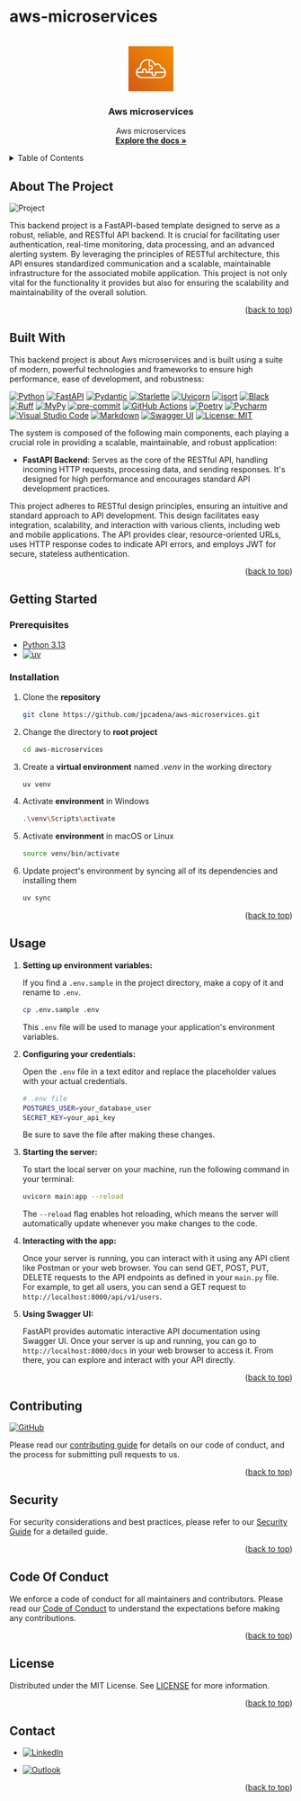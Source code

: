 # aws-microservices

<!-- Improved compatibility of back to top link: See: https://github.com/othneildrew/Best-README-Template/pull/73 -->
<a name="readme-top"></a>

<!-- PROJECT SHIELDS -->
<!--
*** Markdown "reference style" links for readability.
*** Reference links are enclosed in brackets [ ] instead of parentheses ( ).
-->

<!-- PROJECT LOGO -->
<br />
<div align="center">
  <a href="https://github.com/othneildrew/Best-README-Template">
    <img src="static/images/logo.png" alt="Logo" width="80" height="80">
  </a>

<h3 align="center">Aws microservices</h3>

  <p align="center">
    Aws microservices
    <br />
    <a href="https://github.com/jpcadena/aws-microservices"><strong>Explore the docs »</strong></a>
    <br />
  </p>
</div>

<!-- TABLE OF CONTENTS -->
<details>
  <summary>Table of Contents</summary>
  <ol>
       <li>
      <a href="#about-the-project">About The Project</a>
      <ul>
        <li><a href="#built-with">Built With</a></li>
      </ul>
    </li>
    <li>
      <a href="#getting-started">Getting Started</a>
      <ul>
        <li><a href="#prerequisites">Prerequisites</a></li>
        <li><a href="#installation">Installation</a></li>
      </ul>
    </li>
    <li><a href="#usage">Usage</a></li>
    <li><a href="#contributing">Contributing</a></li>
    <li><a href="#security">Security</a></li>
    <li><a href="#code-of-conduct">Code of Conduct</a></li>
    <li><a href="#license">License</a></li>
    <li><a href="#contact">Contact</a></li>  </ol>
</details>

<!-- ABOUT THE PROJECT -->

## About The Project

![Project][project-screenshot]

This backend project is a FastAPI-based template designed to serve as a robust,
reliable, and RESTful API backend. It is crucial for facilitating user
authentication, real-time monitoring, data processing, and an advanced alerting
system. By leveraging the principles of RESTful architecture, this API ensures
standardized communication and a scalable, maintainable infrastructure for the
associated mobile application. This project is not only vital for the
functionality it provides but also for ensuring the scalability and
maintainability of the overall solution.

<p align="right">(<a href="#readme-top">back to top</a>)</p>

## Built With

This backend project is about Aws microservices and is built using a suite of
modern, powerful technologies and frameworks to ensure high performance, ease of development, and robustness:

[![Python][python-shield]][python-url] [![FastAPI][fastapi-shield]][fastapi-url] [![Pydantic][pydantic-shield]][pydantic-url] [![Starlette][starlette-shield]][starlette-url] [![Uvicorn][uvicorn-shield]][uvicorn-url] [![isort][isort-shield]][isort-url] [![Black][black-shield]][black-url] [![Ruff][ruff-shield]][ruff-url] [![MyPy][mypy-shield]][mypy-url] [![pre-commit][pre-commit-shield]][pre-commit-url] [![GitHub Actions][github-actions-shield]][github-actions-url] [![Poetry][poetry-shield]][poetry-url] [![Pycharm][pycharm-shield]][pycharm-url] [![Visual Studio Code][visual-studio-code-shield]][visual-studio-code-url] [![Markdown][markdown-shield]][markdown-url] [![Swagger UI][swagger-ui-shield]][swagger-ui-url] [![License: MIT][license-shield]][license-url]

The system is composed of the following main components, each playing a
crucial role in providing a scalable, maintainable, and robust application:

- **FastAPI Backend**: Serves as the core of the RESTful API, handling incoming
  HTTP requests, processing data, and sending responses. It's designed for high
  performance and encourages standard API development practices.

This project adheres to RESTful design principles, ensuring an intuitive and
standard approach to API development. This design facilitates easy integration,
scalability, and interaction with various clients, including web and mobile
applications. The API provides clear, resource-oriented URLs, uses HTTP response
codes to indicate API errors, and employs JWT for secure, stateless
authentication.

<p align="right">(<a href="#readme-top">back to top</a>)</p>

<!-- GETTING STARTED -->

## Getting Started

### Prerequisites

- [Python 3.13][python-docs]
- [![uv][uv-shield]][uv-url]

### Installation

1. Clone the **repository**

    ```bash
    git clone https://github.com/jpcadena/aws-microservices.git
    ```

2. Change the directory to **root project**

    ```bash
    cd aws-microservices
    ```

3. Create a **virtual environment** named *.venv* in the working directory

    ```bash
    uv venv
    ```

4. Activate **environment** in Windows

    ```bash
    .\venv\Scripts\activate
    ```

5. Activate **environment** in macOS or Linux

    ```bash
    source venv/bin/activate
    ```

6. Update project's environment by syncing all of its dependencies and installing them

    ```bash
    uv sync
    ```

<p align="right">(<a href="#readme-top">back to top</a>)</p>

<!-- USAGE EXAMPLES -->

## Usage

1. **Setting up environment variables:**

   If you find a `.env.sample` in the project directory, make a copy of it and
   rename to `.env`.

   ```bash
   cp .env.sample .env
   ```

   This `.env` file will be used to manage your application's environment
   variables.

2. **Configuring your credentials:**

   Open the `.env` file in a text editor and replace the placeholder values with
   your actual credentials.

   ```bash
   # .env file
   POSTGRES_USER=your_database_user
   SECRET_KEY=your_api_key
   ```

   Be sure to save the file after making these changes.

3. **Starting the server:**

   To start the local server on your machine, run the following command in your
   terminal:

   ```bash
   uvicorn main:app --reload
   ```

   The `--reload` flag enables hot reloading, which means the server will
   automatically update whenever you make changes to the code.

4. **Interacting with the app:**

   Once your server is running, you can interact with it using any API client
   like Postman or your web browser. You can send GET, POST, PUT, DELETE
   requests to the API endpoints as defined in your `main.py` file. For example,
   to get all users, you can send a GET request to
   `http://localhost:8000/api/v1/users`.

5. **Using Swagger UI:**

   FastAPI provides automatic interactive API documentation using Swagger UI.
   Once your server is up and running, you can go to
   `http://localhost:8000/docs` in your web browser to access it. From there,
   you can explore and interact with your API directly.

<p align="right">(<a href="#readme-top">back to top</a>)</p>

<!-- CONTRIBUTING -->

## Contributing

[![GitHub][github-shield]][github-url]

Please read our [contributing guide](CONTRIBUTING.md) for details on our code of
conduct, and the process for submitting pull requests to us.

<p align="right">(<a href="#readme-top">back to top</a>)</p>

<!-- SECURITY -->

## Security

For security considerations and best practices, please refer to
our [Security Guide](SECURITY.md) for a detailed guide.

<p align="right">(<a href="#readme-top">back to top</a>)</p>

<!-- CODE_OF_CONDUCT -->

## Code Of Conduct

We enforce a code of conduct for all maintainers and contributors. Please read
our [Code of Conduct](CODE_OF_CONDUCT.md) to understand the expectations before
making any contributions.

<p align="right">(<a href="#readme-top">back to top</a>)</p>

<!-- LICENSE -->

## License

Distributed under the MIT License. See [LICENSE](LICENSE) for more information.

<p align="right">(<a href="#readme-top">back to top</a>)</p>

<!-- CONTACT -->

## Contact

- [![LinkedIn][linkedin-shield]][linkedin-url]

- [![Outlook][outlook-shield]](mailto:jpcadena@espol.edu.ec?subject=[GitHub]fastapi-boilerplate)

<p align="right">(<a href="#readme-top">back to top</a>)</p>

<!-- MARKDOWN LINKS & IMAGES -->
<!-- https://www.markdownguide.org/basic-syntax/#reference-style-links -->

[project-screenshot]: assets/images/project.png
[python-docs]: https://docs.python.org/3.11/

[linkedin-shield]: https://img.shields.io/badge/linkedin-%230077B5.svg?style=for-the-badge&logo=linkedin&logoColor=white
[outlook-shield]: https://img.shields.io/badge/Microsoft_Outlook-0078D4?style=for-the-badge&logo=microsoft-outlook&logoColor=white
[python-shield]: https://img.shields.io/badge/python-3670A0?style=for-the-badge&logo=python&logoColor=ffdd54
[fastapi-shield]: https://img.shields.io/badge/FastAPI-FFFFFF?style=for-the-badge&logo=fastapi
[pydantic-shield]: https://img.shields.io/badge/Pydantic-FF43A1?style=for-the-badge&logo=pydantic&logoColor=white
[starlette-shield]: https://img.shields.io/badge/Starlette-392939?style=for-the-badge&logo=starlette&logoColor=white
[uvicorn-shield]: https://img.shields.io/badge/Uvicorn-2A308B?style=for-the-badge&logo=uvicorn&logoColor=white
[pycharm-shield]: https://img.shields.io/badge/PyCharm-21D789?style=for-the-badge&logo=pycharm&logoColor=white
[markdown-shield]: https://img.shields.io/badge/Markdown-000000?style=for-the-badge&logo=markdown&logoColor=white
[swagger-ui-shield]: https://img.shields.io/badge/-Swagger-%23Clojure?style=for-the-badge&logo=swagger&logoColor=white
[github-shield]: https://img.shields.io/badge/github-%23121011.svg?style=for-the-badge&logo=github&logoColor=white
[ruff-shield]: https://img.shields.io/endpoint?url=https://raw.githubusercontent.com/charliermarsh/ruff/main/assets/badge/v1.json
[black-shield]: https://img.shields.io/badge/code%20style-black-000000.svg?style=for-the-badge&logo=appveyor
[mypy-shield]: https://img.shields.io/badge/mypy-checked-2A6DB2.svg?style=for-the-badge&logo=appveyor
[visual-studio-code-shield]: https://img.shields.io/badge/Visual_Studio_Code-007ACC?style=for-the-badge&logo=visual-studio-code&logoColor=white
[poetry-shield]: https://img.shields.io/endpoint?url=https://raw.githubusercontent.com/python-poetry/website/main/static/badge/v0.json
[isort-shield]: https://img.shields.io/badge/%20imports-isort-%231674b1?style=flat&labelColor=ef8336
[github-actions-shield]: https://img.shields.io/badge/github%20actions-%232671E5.svg?style=for-the-badge&logo=githubactions&logoColor=white
[pre-commit-shield]: https://img.shields.io/badge/pre--commit-F7B93E?style=for-the-badge&logo=pre-commit&logoColor=white
[license-shield]: https://img.shields.io/badge/License-MIT-yellow.svg
[uv-shield]: https://img.shields.io/badge/uv-toolkit-blue?logo=uv&style=flat-square

[linkedin-url]: https://linkedin.com/in/juanpablocadenaaguilar
[python-url]: https://docs.python.org/3.11/
[fastapi-url]: https://fastapi.tiangolo.com
[pydantic-url]: https://docs.pydantic.dev
[starlette-url]: https://www.starlette.io/
[uvicorn-url]: https://www.uvicorn.org/
[pycharm-url]: https://www.jetbrains.com/pycharm/
[markdown-url]: https://daringfireball.net/projects/markdown/
[swagger-ui-url]: https://swagger.io/
[github-url]: https://github.com/jpcadena/fastapi-boilerplate
[ruff-url]: https://beta.ruff.rs/docs/
[black-url]: https://github.com/psf/black
[mypy-url]: http://mypy-lang.org/
[visual-studio-code-url]: https://code.visualstudio.com/
[poetry-url]: https://python-poetry.org/
[isort-url]: https://pycqa.github.io/isort/
[github-actions-url]: https://github.com/features/actions
[pre-commit-url]: https://pre-commit.com/
[license-url]: https://opensource.org/licenses/MIT
[uv-url]: https://docs.astral.sh/uv/getting-started/installation/
